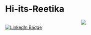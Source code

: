 # Hi-its-Reetika
<div id ="header" align="center">
<img src = "https://media.giphy.com/media/WSBeyxvC1jH496xQGA/giphy.gif"/>
</div>
<div id ="badges">
  <a href="https://www.linkedin.com/in/reetikan/">
<img src = "https://img.shields.io/badge/LinkedIn-blue?style=for-the-badge&logo=linkedin&logoColor=white" alt="LinkedIn Badge"/>
  </a>
</div>
